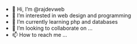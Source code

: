 - 👋 Hi, I’m @rajdevweb
- 👀 I’m interested in web design and programming 
- 🌱 I’m currently learning php and databases
- 💞️ I’m looking to collaborate on ...
- 📫 How to reach me ...

<!---
rajdevweb/rajdevweb is a ✨ special ✨ repository because its `README.md` (this file) appears on your GitHub profile.
You can click the Preview link to take a look at your changes.
--->
